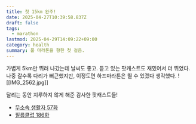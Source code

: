 ```yaml
---
title: 첫 15km 완주!
date: 2025-04-27T10:39:58.837Z
draft: false
tags:
  - marathon
lastmod: 2025-04-29T14:09:22+09:00
category: health
summary: 풀 마라톤을 향한 첫 걸음.
---
```


가볍게 5km만 뛰러 나갔는데 날씨도 좋고. 듣고 있는 팟캐스트도 재밌어서 더 뛰었다.
나중 갈수록 다리가 뻐근했지만, 이정도면 하프마라톤은 뛸 수 있겠다 생각했다.
![[IMG_2562.jpg]]

달리는 동안 지루하지 않게 해준 감사한 팟캐스트들!

- [무소속 생활자 57화](https://podcasts.apple.com/kr/podcast/ep57-4%EC%9B%94%EC%9D%98-%EB%B0%9C%EA%B2%AC-%EC%98%A4%EB%9E%98-%EB%8B%A4%EC%A0%95%ED%95%98%EB%A0%A4%EB%A9%B4-%EA%B0%80%EB%81%94-%EB%B3%84%EB%A1%9C%EC%97%AC%EC%95%BC-%ED%95%B4/id1738806607?i=1000705022558&l=en-GB)
- [필름클럽 186화](https://podcasts.apple.com/kr/podcast/%EA%B9%80%ED%98%9C%EB%A6%AC%EC%9D%98-%ED%95%84%EB%A6%84%ED%81%B4%EB%9F%BD/id1188513056?i=1000617803118)
